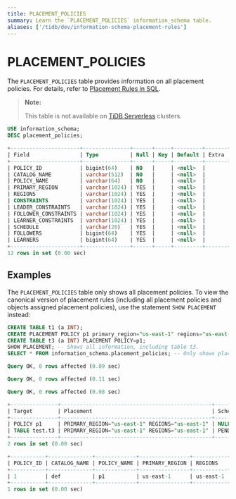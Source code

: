 ```yaml
---
title: PLACEMENT_POLICIES
summary: Learn the `PLACEMENT_POLICIES` information_schema table.
aliases: ['/tidb/dev/information-schema-placement-rules']
---
```


# PLACEMENT_POLICIES

The `PLACEMENT_POLICIES` table provides information on all placement policies. For details, refer to [Placement Rules in SQL](/placement-rules-in-sql.md).

> **Note:**
>
> This table is not available on [TiDB Serverless](https://docs.pingcap.com/tidbcloud/select-cluster-tier#tidb-serverless) clusters.


```sql
USE information_schema;
DESC placement_policies;
```

```sql
+----------------------+---------------+------+-----+---------+-------+
| Field                | Type          | Null | Key | Default | Extra |
+----------------------+---------------+------+-----+---------+-------+
| POLICY_ID            | bigint(64)    | NO   |     | <null>  |       |
| CATALOG_NAME         | varchar(512)  | NO   |     | <null>  |       |
| POLICY_NAME          | varchar(64)   | NO   |     | <null>  |       |
| PRIMARY_REGION       | varchar(1024) | YES  |     | <null>  |       |
| REGIONS              | varchar(1024) | YES  |     | <null>  |       |
| CONSTRAINTS          | varchar(1024) | YES  |     | <null>  |       |
| LEADER_CONSTRAINTS   | varchar(1024) | YES  |     | <null>  |       |
| FOLLOWER_CONSTRAINTS | varchar(1024) | YES  |     | <null>  |       |
| LEARNER_CONSTRAINTS  | varchar(1024) | YES  |     | <null>  |       |
| SCHEDULE             | varchar(20)   | YES  |     | <null>  |       |
| FOLLOWERS            | bigint(64)    | YES  |     | <null>  |       |
| LEARNERS             | bigint(64)    | YES  |     | <null>  |       |
+----------------------+---------------+------+-----+---------+-------+
12 rows in set (0.00 sec)
```

## Examples

The `PLACEMENT_POLICIES` table only shows all placement policies. To view the canonical version of placement rules (including all placement policies and objects assigned placement policies), use the statement `SHOW PLACEMENT` instead:


```sql
CREATE TABLE t1 (a INT); 
CREATE PLACEMENT POLICY p1 primary_region="us-east-1" regions="us-east-1";
CREATE TABLE t3 (a INT) PLACEMENT POLICY=p1;
SHOW PLACEMENT; -- Shows all information, including table t3.
SELECT * FROM information_schema.placement_policies; -- Only shows placement policies, excluding t3.
```

```sql
Query OK, 0 rows affected (0.09 sec)

Query OK, 0 rows affected (0.11 sec)

Query OK, 0 rows affected (0.08 sec)

+---------------+------------------------------------------------+------------------+
| Target        | Placement                                      | Scheduling_State |
+---------------+------------------------------------------------+------------------+
| POLICY p1     | PRIMARY_REGION="us-east-1" REGIONS="us-east-1" | NULL             |
| TABLE test.t3 | PRIMARY_REGION="us-east-1" REGIONS="us-east-1" | PENDING          |
+---------------+------------------------------------------------+------------------+
2 rows in set (0.00 sec)

+-----------+--------------+-------------+----------------+-----------+-------------+--------------------+----------------------+---------------------+----------+-----------+----------+
| POLICY_ID | CATALOG_NAME | POLICY_NAME | PRIMARY_REGION | REGIONS   | CONSTRAINTS | LEADER_CONSTRAINTS | FOLLOWER_CONSTRAINTS | LEARNER_CONSTRAINTS | SCHEDULE | FOLLOWERS | LEARNERS |
+-----------+--------------+-------------+----------------+-----------+-------------+--------------------+----------------------+---------------------+----------+-----------+----------+
| 1         | def          | p1          | us-east-1      | us-east-1 |             |                    |                      |                     |          | 2         | 0        |
+-----------+--------------+-------------+----------------+-----------+-------------+--------------------+----------------------+---------------------+----------+-----------+----------+
1 rows in set (0.00 sec)
```
